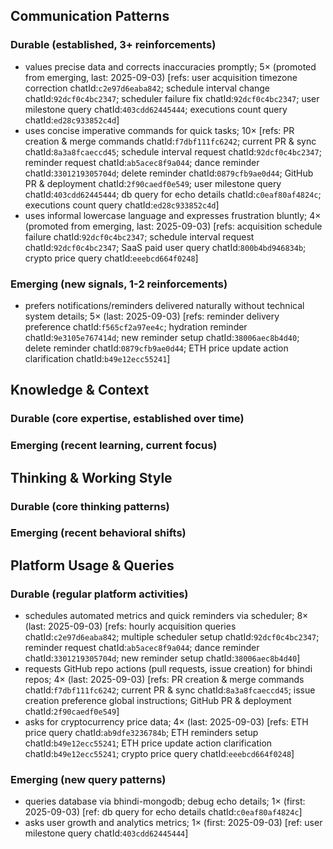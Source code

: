 ## Communication Patterns
### Durable (established, 3+ reinforcements)
- values precise data and corrects inaccuracies promptly; 5× (promoted from emerging, last: 2025-09-03) [refs: user acquisition timezone correction chatId:`c2e97d6eaba842`; schedule interval change chatId:`92dcf0c4bc2347`; scheduler failure fix chatId:`92dcf0c4bc2347`; user milestone query chatId:`403cdd62445444`; executions count query chatId:`ed28c933852c4d`]
- uses concise imperative commands for quick tasks; 10× [refs: PR creation & merge commands chatId:`f7dbf111fc6242`; current PR & sync chatId:`8a3a8fcaeccd45`; schedule interval request chatId:`92dcf0c4bc2347`; reminder request chatId:`ab5acec8f9a044`; dance reminder chatId:`3301219305704d`; delete reminder chatId:`0879cfb9ae0d44`; GitHub PR & deployment chatId:`2f90caedf0e549`; user milestone query chatId:`403cdd62445444`; db query for echo details chatId:`c0eaf80af4824c`; executions count query chatId:`ed28c933852c4d`]
- uses informal lowercase language and expresses frustration bluntly; 4× (promoted from emerging, last: 2025-09-03) [refs: acquisition schedule failure chatId:`92dcf0c4bc2347`; schedule interval request chatId:`92dcf0c4bc2347`; SaaS paid user query chatId:`800b4bd946834b`; crypto price query chatId:`eeebcd664f0248`]

### Emerging (new signals, 1-2 reinforcements)
- prefers notifications/reminders delivered naturally without technical system details; 5× (last: 2025-09-03) [refs: reminder delivery preference chatId:`f565cf2a97ee4c`; hydration reminder chatId:`9e3105e767414d`; new reminder setup chatId:`38006aec8b4d40`; delete reminder chatId:`0879cfb9ae0d44`; ETH price update action clarification chatId:`b49e12ecc55241`]

## Knowledge & Context
### Durable (core expertise, established over time)

### Emerging (recent learning, current focus)

## Thinking & Working Style
### Durable (core thinking patterns)

### Emerging (recent behavioral shifts)

## Platform Usage & Queries
### Durable (regular platform activities)
- schedules automated metrics and quick reminders via scheduler; 8× (last: 2025-09-03) [refs: hourly acquisition queries chatId:`c2e97d6eaba842`; multiple scheduler setup chatId:`92dcf0c4bc2347`; reminder request chatId:`ab5acec8f9a044`; dance reminder chatId:`3301219305704d`; new reminder setup chatId:`38006aec8b4d40`]
- requests GitHub repo actions (pull requests, issue creation) for bhindi repos; 4× (last: 2025-09-03) [refs: PR creation & merge commands chatId:`f7dbf111fc6242`; current PR & sync chatId:`8a3a8fcaeccd45`; issue creation preference global instructions; GitHub PR & deployment chatId:`2f90caedf0e549`]
- asks for cryptocurrency price data; 4× (last: 2025-09-03) [refs: ETH price query chatId:`ab9dfe3236784b`; ETH reminders setup chatId:`b49e12ecc55241`; ETH price update action clarification chatId:`b49e12ecc55241`; crypto price query chatId:`eeebcd664f0248`]

### Emerging (new query patterns)
- queries database via bhindi-mongodb; debug echo details; 1× (first: 2025-09-03) [ref: db query for echo details chatId:`c0eaf80af4824c`]
- asks user growth and analytics metrics; 1× (first: 2025-09-03) [ref: user milestone query chatId:`403cdd62445444`]